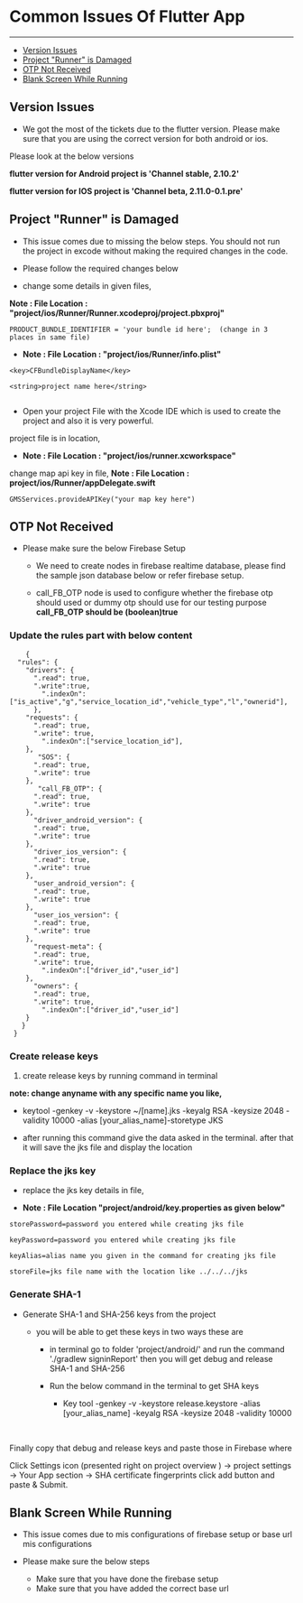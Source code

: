 # Common Issues Of Flutter  App

---

- [Version Issues](#version-issues)
- [Project "Runner" is Damaged](#project-runner-damaged)
- [OTP Not Received](#otp-not-received)
- [Blank Screen While Running](#blank-screen-issue)

<a name="version-issues"></a>
## Version Issues

* We got the most of the tickets due to the flutter version. Please make sure that you are using the correct version for both android or ios.

Please look at the below versions

<strong> flutter version for Android project is 'Channel stable, 2.10.2'</strong>

<strong> flutter version for IOS project is 'Channel beta, 2.11.0-0.1.pre'</strong>




<a name="project-runner-damaged"></a>
## Project "Runner" is Damaged

* This issue comes due to missing the below steps. You should not run the project in excode without making the required changes in the code.

* Please follow the required changes below

* change some details in given files,

<strong> Note : File Location : "project/ios/Runner/Runner.xcodeproj/project.pbxproj" </strong>

```flutter
PRODUCT_BUNDLE_IDENTIFIER = 'your bundle id here';  (change in 3 places in same file)
```

*  <strong> Note : File Location : "project/ios/Runner/info.plist" </strong>

```flutter
<key>CFBundleDisplayName</key>

<string>project name here</string>


```

* Open your project File with the Xcode IDE which is used to create the project and also it is very powerful.


project file is in location, 

*  <strong> Note : File Location : "project/ios/runner.xcworkspace" </strong>

change map api key in file, <strong> Note : File Location :  project/ios/Runner/appDelegate.swift </strong>

```flutter
GMSServices.provideAPIKey("your map key here")

```

<a name="otp-not-received"></a>
## OTP Not Received

* Please make sure the below Firebase Setup 

	* We need to create nodes in firebase realtime database, please find the sample json database below or refer firebase setup.

	* call_FB_OTP node is used to configure whether the firebase otp should used or dummy otp should use for our testing purpose <strong> call_FB_OTP should be (boolean)true </strong>


### Update the rules part with below content

```flutter
	{
  "rules": {
    "drivers": {
      ".read": true,
      ".write":true,
        ".indexOn":["is_active","g","service_location_id","vehicle_type","l","ownerid"],
      },
    "requests": {
      ".read": true,
      ".write": true,
        ".indexOn":["service_location_id"],
    },
       "SOS": {
      ".read": true,
      ".write": true
    },
       "call_FB_OTP": {
      ".read": true,
      ".write": true
    },
      "driver_android_version": {
      ".read": true,
      ".write": true
    },
      "driver_ios_version": {
      ".read": true,
      ".write": true
    },
      "user_android_version": {
      ".read": true,
      ".write": true
    },
      "user_ios_version": {
      ".read": true,
      ".write": true
    },
      "request-meta": {
      ".read": true,
      ".write": true,
        ".indexOn":["driver_id","user_id"]
    },
      "owners": {
      ".read": true,
      ".write": true,
        ".indexOn":["driver_id","user_id"]
    }
   }
 }

```


### Create release keys

1. create release keys by running command in terminal

<strong>   note: change anyname with any specific name you like, </strong>

 * keytool -genkey -v -keystore ~/[name].jks -keyalg RSA -keysize 2048 -validity 10000 -alias [your_alias_name]-storetype JKS


* after running this command give the data asked in the terminal. after that it will save the jks file and display the location


### Replace the jks key

* replace the jks key details in file,

* <strong> Note : File Location "project/android/key.properties as given below" </strong>
	
```flutter
storePassword=password you entered while creating jks file

keyPassword=password you entered while creating jks file

keyAlias=alias name you given in the command for creating jks file

storeFile=jks file name with the location like ../../../jks
```


### Generate SHA-1

* Generate SHA-1 and SHA-256 keys from the project

	* you will be able to get these keys in two ways these are

		* in terminal go to folder 'project/android/' and run the command './gradlew signinReport' then you will get debug and release SHA-1 and SHA-256

		* Run the below command in the terminal to get SHA keys
			
			* Key tool -genkey -v -keystore release.keystore -alias [your_alias_name] -keyalg RSA -keysize 2048 -validity 10000

	

<br>

Finally copy that debug and release keys and paste those in Firebase where

Click Settings icon (presented right on project overview ) -> project settings -> Your App section -> SHA certificate fingerprints click add button and paste & Submit.



<a name="blank-screen-issue"></a>
## Blank Screen While Running

* This issue comes due to mis configurations of firebase setup or base url mis configurations

* Please make sure the below steps

	* Make sure that you have done the firebase setup
	* Make sure that you have added the correct base url


